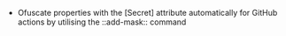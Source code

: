 -   Ofuscate properties with the [Secret] attribute automatically for GitHub actions by utilising the ::add-mask:: command